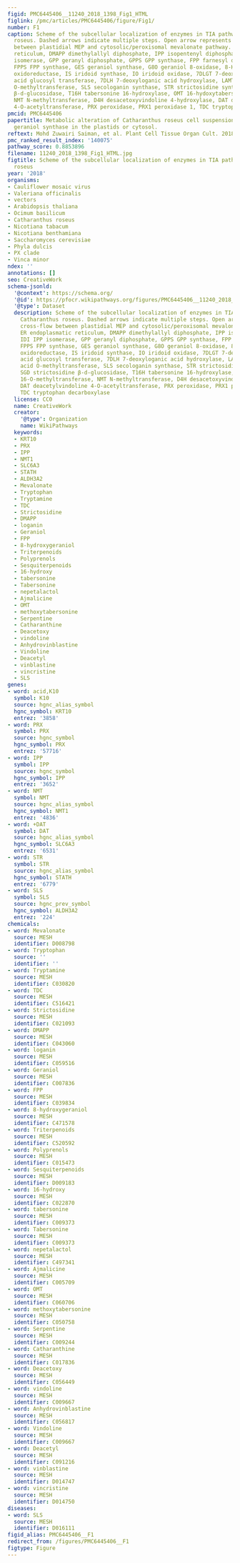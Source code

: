 ```yaml
---
figid: PMC6445406__11240_2018_1398_Fig1_HTML
figlink: /pmc/articles/PMC6445406/figure/Fig1/
number: F1
caption: Scheme of the subcellular localization of enzymes in TIA pathway of Catharanthus
  roseus. Dashed arrows indicate multiple steps. Open arrow represents cross-flow
  between plastidial MEP and cytosolic/peroxisomal mevalonate pathway. ER endoplasmatic
  reticulum, DMAPP dimethylallyl diphosphate, IPP isopentenyl diphosphate, IDI IPP
  isomerase, GPP geranyl diphosphate, GPPS GPP synthase, FPP farnesyl diphosphate,
  FPPS FPP synthase, GES geraniol synthase, G8O geraniol 8-oxidase, 8-HGO 8-hydroxygeraniol
  oxidoreductase, IS iridoid synthase, IO iridoid oxidase, 7DLGT 7-deoxyloganetic
  acid glucosyl transferase, 7DLH 7-deoxyloganic acid hydroxylase, LAMT loganic acid
  O-methyltransferase, SLS secologanin synthase, STR strictosidine synthase, SGD strictosidine
  β-d-glucosidase, T16H tabersonine 16-hydroxylase, OMT 16-hydoxytabersonine 16-O-methyltransferase,
  NMT N-methyltransferase, D4H desacetoxyvindoline 4-hydroxylase, DAT deacetylvindoline
  4-O-acetyltransferase, PRX peroxidase, PRX1 peroxidase 1, TDC tryptophan decarboxylase
pmcid: PMC6445406
papertitle: Metabolic alteration of Catharanthus roseus cell suspension cultures overexpressing
  geraniol synthase in the plastids or cytosol.
reftext: Mohd Zuwairi Saiman, et al. Plant Cell Tissue Organ Cult. 2018;134(1):41-53.
pmc_ranked_result_index: '140075'
pathway_score: 0.8853896
filename: 11240_2018_1398_Fig1_HTML.jpg
figtitle: Scheme of the subcellular localization of enzymes in TIA pathway of Catharanthus
  roseus
year: '2018'
organisms:
- Cauliflower mosaic virus
- Valeriana officinalis
- vectors
- Arabidopsis thaliana
- Ocimum basilicum
- Catharanthus roseus
- Nicotiana tabacum
- Nicotiana benthamiana
- Saccharomyces cerevisiae
- Phyla dulcis
- PX clade
- Vinca minor
ndex: ''
annotations: []
seo: CreativeWork
schema-jsonld:
  '@context': https://schema.org/
  '@id': https://pfocr.wikipathways.org/figures/PMC6445406__11240_2018_1398_Fig1_HTML.html
  '@type': Dataset
  description: Scheme of the subcellular localization of enzymes in TIA pathway of
    Catharanthus roseus. Dashed arrows indicate multiple steps. Open arrow represents
    cross-flow between plastidial MEP and cytosolic/peroxisomal mevalonate pathway.
    ER endoplasmatic reticulum, DMAPP dimethylallyl diphosphate, IPP isopentenyl diphosphate,
    IDI IPP isomerase, GPP geranyl diphosphate, GPPS GPP synthase, FPP farnesyl diphosphate,
    FPPS FPP synthase, GES geraniol synthase, G8O geraniol 8-oxidase, 8-HGO 8-hydroxygeraniol
    oxidoreductase, IS iridoid synthase, IO iridoid oxidase, 7DLGT 7-deoxyloganetic
    acid glucosyl transferase, 7DLH 7-deoxyloganic acid hydroxylase, LAMT loganic
    acid O-methyltransferase, SLS secologanin synthase, STR strictosidine synthase,
    SGD strictosidine β-d-glucosidase, T16H tabersonine 16-hydroxylase, OMT 16-hydoxytabersonine
    16-O-methyltransferase, NMT N-methyltransferase, D4H desacetoxyvindoline 4-hydroxylase,
    DAT deacetylvindoline 4-O-acetyltransferase, PRX peroxidase, PRX1 peroxidase 1,
    TDC tryptophan decarboxylase
  license: CC0
  name: CreativeWork
  creator:
    '@type': Organization
    name: WikiPathways
  keywords:
  - KRT10
  - PRX
  - IPP
  - NMT1
  - SLC6A3
  - STATH
  - ALDH3A2
  - Mevalonate
  - Tryptophan
  - Tryptamine
  - TDC
  - Strictosidine
  - DMAPP
  - loganin
  - Geraniol
  - FPP
  - 8-hydroxygeraniol
  - Triterpenoids
  - Polyprenols
  - Sesquiterpenoids
  - 16-hydroxy
  - tabersonine
  - Tabersonine
  - nepetalactol
  - Ajmalicine
  - OMT
  - methoxytabersonine
  - Serpentine
  - Catharanthine
  - Deacetoxy
  - vindoline
  - Anhydrovinblastine
  - Vindoline
  - Deacetyl
  - vinblastine
  - vincristine
  - SLS
genes:
- word: acid,K10
  symbol: K10
  source: hgnc_alias_symbol
  hgnc_symbol: KRT10
  entrez: '3858'
- word: PRX
  symbol: PRX
  source: hgnc_symbol
  hgnc_symbol: PRX
  entrez: '57716'
- word: IPP
  symbol: IPP
  source: hgnc_symbol
  hgnc_symbol: IPP
  entrez: '3652'
- word: NMT
  symbol: NMT
  source: hgnc_alias_symbol
  hgnc_symbol: NMT1
  entrez: '4836'
- word: +DAT
  symbol: DAT
  source: hgnc_alias_symbol
  hgnc_symbol: SLC6A3
  entrez: '6531'
- word: STR
  symbol: STR
  source: hgnc_alias_symbol
  hgnc_symbol: STATH
  entrez: '6779'
- word: SLS
  symbol: SLS
  source: hgnc_prev_symbol
  hgnc_symbol: ALDH3A2
  entrez: '224'
chemicals:
- word: Mevalonate
  source: MESH
  identifier: D008798
- word: Tryptophan
  source: ''
  identifier: ''
- word: Tryptamine
  source: MESH
  identifier: C030820
- word: TDC
  source: MESH
  identifier: C516421
- word: Strictosidine
  source: MESH
  identifier: C021093
- word: DMAPP
  source: MESH
  identifier: C043060
- word: loganin
  source: MESH
  identifier: C059516
- word: Geraniol
  source: MESH
  identifier: C007836
- word: FPP
  source: MESH
  identifier: C039834
- word: 8-hydroxygeraniol
  source: MESH
  identifier: C471578
- word: Triterpenoids
  source: MESH
  identifier: C520592
- word: Polyprenols
  source: MESH
  identifier: C015473
- word: Sesquiterpenoids
  source: MESH
  identifier: D009183
- word: 16-hydroxy
  source: MESH
  identifier: C022870
- word: tabersonine
  source: MESH
  identifier: C009373
- word: Tabersonine
  source: MESH
  identifier: C009373
- word: nepetalactol
  source: MESH
  identifier: C497341
- word: Ajmalicine
  source: MESH
  identifier: C005709
- word: OMT
  source: MESH
  identifier: C060706
- word: methoxytabersonine
  source: MESH
  identifier: C050758
- word: Serpentine
  source: MESH
  identifier: C009244
- word: Catharanthine
  source: MESH
  identifier: C017836
- word: Deacetoxy
  source: MESH
  identifier: C056449
- word: vindoline
  source: MESH
  identifier: C009667
- word: Anhydrovinblastine
  source: MESH
  identifier: C056817
- word: Vindoline
  source: MESH
  identifier: C009667
- word: Deacetyl
  source: MESH
  identifier: C091216
- word: vinblastine
  source: MESH
  identifier: D014747
- word: vincristine
  source: MESH
  identifier: D014750
diseases:
- word: SLS
  source: MESH
  identifier: D016111
figid_alias: PMC6445406__F1
redirect_from: /figures/PMC6445406__F1
figtype: Figure
---
```

